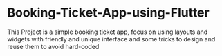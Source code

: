 # Booking-Ticket-App-using-Flutter
This Project is a simple booking ticket app, focus on using layouts and widgets with friendly and unique interface and some tricks to design and reuse them to avoid hard-coded
